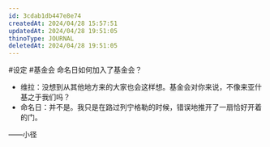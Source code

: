 ```yaml
---
id: 3cdab1db447e8e74
createdAt: 2024/04/28 15:57:51
updatedAt: 2024/04/28 19:51:05
thinoType: JOURNAL
deletedAt: 2024/04/28 19:51:05
---
```

#设定 #基金会 命名日如何加入了基金会？

- 维拉：没想到从其他地方来的大家也会这样想。基金会对你来说，不像来亚什基之于我们吗？
- 命名日：并不是。我只是在路过列宁格勒的时候，错误地推开了一扇恰好开着的门。

——小径